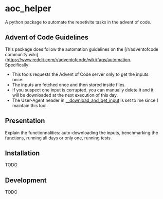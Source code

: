 # aoc_helper
A python package to automate the repetivite tasks in the advent of code.  

## Advent of Code Guidelines
This package does follow the automation guidelines on the [/r/adventofcode community wiki](https://www.reddit.com/r/adventofcode/wiki/faqs/automation.  
Specifically:
- This tools requests the Advent of Code server only to get the inputs once.
- The inputs are fetched once and then stored inside files.
- If you suspect one input is corrupted, you can manually delete it and it will be downloaded at the next execution of this day.
- The User-Agent header in [__download_and_get_input](/src/aoc_helper/utils.py#L30) is set to me since I maintain this tool.

## Presentation
Explain the functionnalities: auto-downloading the inputs, benchmarking the functions, running all days or only one, running tests.  

## Installation
TODO  

## Development
TODO 